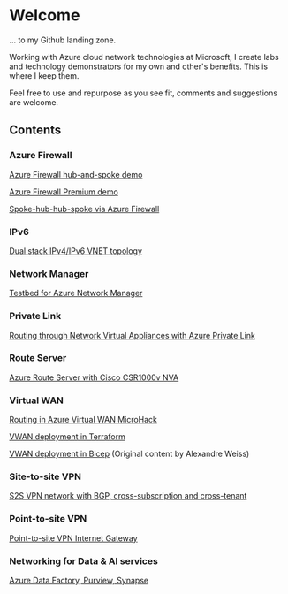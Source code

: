 # Welcome

... to my Github landing zone. 

Working with Azure cloud network technologies at Microsoft, I create labs and technology demonstrators for my own and other's benefits. This is where I keep them. 

Feel free to use and repurpose as you see fit, comments and suggestions are welcome.

## Contents

### Azure Firewall
[Azure Firewall hub-and-spoke demo](https://github.com/mddazure/azurefirewall-hub-spoke-demo)

[Azure Firewall Premium demo](https://github.com/mddazure/azurefirewall-premium-preview)

[Spoke-hub-hub-spoke via Azure Firewall](https://github.com/mddazure/spoke-hub-hub-spoke-demo)
### IPv6
[Dual stack IPv4/IPv6 VNET topology](https://github.com/mddazure/ipv6-in-vnet-bicep)
### Network Manager
[Testbed for Azure Network Manager](https://github.com/mddazure/multiple-vnets-with-vms)
### Private Link
[Routing through Network Virtual Appliances with Azure Private Link](https://github.com/mddazure/azure-privatelink-routing)
### Route Server
[Azure Route Server with Cisco CSR1000v NVA](https://github.com/mddazure/azure-route-server-lab)
### Virtual WAN
[Routing in Azure Virtual WAN MicroHack](https://github.com/mddazure/azure-vwan-microhack)

[VWAN deployment in Terraform](https://github.com/mddazure/vwan-vpn-terraform)

[VWAN deployment in Bicep](https://github.com/mddazure/bicep-vwan) (Original content by Alexandre Weiss)
### Site-to-site VPN
[S2S VPN network with BGP, cross-subscription and cross-tenant](https://github.com/mddazure/s2s-vpn)
### Point-to-site VPN
[Point-to-site VPN Internet Gateway](https://github.com/mddazure/p2s-vpn-internet-gateway)
### Networking for Data & AI services 
[Azure Data Factory, Purview, Synapse](https://github.com/mddazure/adf-purview-synapse-lab)





